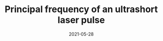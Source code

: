 ---
title: "Principal frequency of an ultrashort laser pulse"
collection: publications
permalink: " /publication/2021-05-28-Principal frequency of an ultrashort laser pulse"
date: 2021-05-28
venue: 'Phys. Rev. A '
paperurl: 'https://journals.aps.org/pra/abstract/10.1103/PhysRevA.103.053124'
citation: 'E. G. Neyra, P. Vaveliuk, E. Pisanty, A. S. Maxwell, M. Lewenstein and M. F. Ciappina, Phys. Rev. A 103, 053124 (2021)'
---